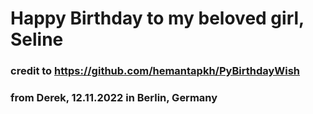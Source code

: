# Happy Birthday to my beloved girl, Seline

### credit to https://github.com/hemantapkh/PyBirthdayWish 
### from Derek, 12.11.2022 in Berlin, Germany

